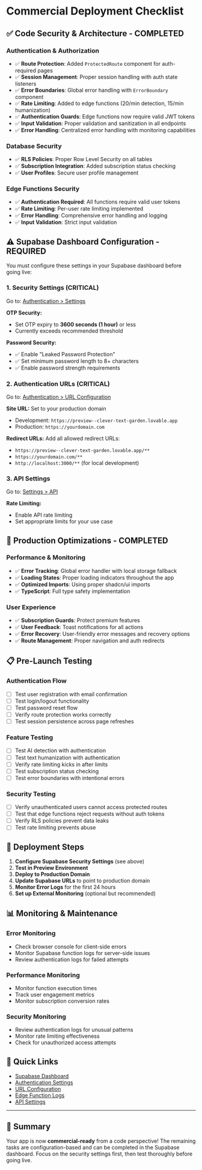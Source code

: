 # Commercial Deployment Checklist

## ✅ Code Security & Architecture - COMPLETED

### Authentication & Authorization
- ✅ **Route Protection**: Added `ProtectedRoute` component for auth-required pages
- ✅ **Session Management**: Proper session handling with auth state listeners  
- ✅ **Error Boundaries**: Global error handling with `ErrorBoundary` component
- ✅ **Rate Limiting**: Added to edge functions (20/min detection, 15/min humanization)
- ✅ **Authentication Guards**: Edge functions now require valid JWT tokens
- ✅ **Input Validation**: Proper validation and sanitization in all endpoints
- ✅ **Error Handling**: Centralized error handling with monitoring capabilities

### Database Security
- ✅ **RLS Policies**: Proper Row Level Security on all tables
- ✅ **Subscription Integration**: Added subscription status checking
- ✅ **User Profiles**: Secure user profile management

### Edge Functions Security
- ✅ **Authentication Required**: All functions require valid user tokens
- ✅ **Rate Limiting**: Per-user rate limiting implemented
- ✅ **Error Handling**: Comprehensive error handling and logging
- ✅ **Input Validation**: Strict input validation

## ⚠️ Supabase Dashboard Configuration - REQUIRED

You must configure these settings in your Supabase dashboard before going live:

### 1. Security Settings (CRITICAL)
Go to: [Authentication > Settings](https://supabase.com/dashboard/project/jusuwufpgirouvyrmaxe/auth/settings)

**OTP Security:**
- Set OTP expiry to **3600 seconds (1 hour)** or less
- Currently exceeds recommended threshold

**Password Security:**
- ✅ Enable "Leaked Password Protection"
- ✅ Set minimum password length to 8+ characters
- ✅ Enable password strength requirements

### 2. Authentication URLs (CRITICAL)
Go to: [Authentication > URL Configuration](https://supabase.com/dashboard/project/jusuwufpgirouvyrmaxe/auth/url-configuration)

**Site URL:** Set to your production domain
- Development: `https://preview--clever-text-garden.lovable.app`
- Production: `https://yourdomain.com`

**Redirect URLs:** Add all allowed redirect URLs:
- `https://preview--clever-text-garden.lovable.app/**`
- `https://yourdomain.com/**`
- `http://localhost:3000/**` (for local development)

### 3. API Settings
Go to: [Settings > API](https://supabase.com/dashboard/project/jusuwufpgirouvyrmaxe/settings/api)

**Rate Limiting:**
- Enable API rate limiting
- Set appropriate limits for your use case

## 🔧 Production Optimizations - COMPLETED

### Performance & Monitoring
- ✅ **Error Tracking**: Global error handler with local storage fallback
- ✅ **Loading States**: Proper loading indicators throughout the app
- ✅ **Optimized Imports**: Using proper shadcn/ui imports
- ✅ **TypeScript**: Full type safety implementation

### User Experience
- ✅ **Subscription Guards**: Protect premium features
- ✅ **User Feedback**: Toast notifications for all actions
- ✅ **Error Recovery**: User-friendly error messages and recovery options
- ✅ **Route Management**: Proper navigation and auth redirects

## 📋 Pre-Launch Testing

### Authentication Flow
- [ ] Test user registration with email confirmation
- [ ] Test login/logout functionality
- [ ] Test password reset flow
- [ ] Verify route protection works correctly
- [ ] Test session persistence across page refreshes

### Feature Testing
- [ ] Test AI detection with authentication
- [ ] Test text humanization with authentication  
- [ ] Verify rate limiting kicks in after limits
- [ ] Test subscription status checking
- [ ] Test error boundaries with intentional errors

### Security Testing
- [ ] Verify unauthenticated users cannot access protected routes
- [ ] Test that edge functions reject requests without auth tokens
- [ ] Verify RLS policies prevent data leaks
- [ ] Test rate limiting prevents abuse

## 🚀 Deployment Steps

1. **Configure Supabase Security Settings** (see above)
2. **Test in Preview Environment** 
3. **Deploy to Production Domain**
4. **Update Supabase URLs** to point to production domain
5. **Monitor Error Logs** for the first 24 hours
6. **Set up External Monitoring** (optional but recommended)

## 📊 Monitoring & Maintenance

### Error Monitoring
- Check browser console for client-side errors
- Monitor Supabase function logs for server-side issues
- Review authentication logs for failed attempts

### Performance Monitoring  
- Monitor function execution times
- Track user engagement metrics
- Monitor subscription conversion rates

### Security Monitoring
- Review authentication logs for unusual patterns
- Monitor rate limiting effectiveness  
- Check for unauthorized access attempts

## 🔗 Quick Links

- [Supabase Dashboard](https://supabase.com/dashboard/project/jusuwufpgirouvyrmaxe)
- [Authentication Settings](https://supabase.com/dashboard/project/jusuwufpgirouvyrmaxe/auth/settings)
- [URL Configuration](https://supabase.com/dashboard/project/jusuwufpgirouvyrmaxe/auth/url-configuration)
- [Edge Function Logs](https://supabase.com/dashboard/project/jusuwufpgirouvyrmaxe/functions)
- [API Settings](https://supabase.com/dashboard/project/jusuwufpgirouvyrmaxe/settings/api)

---

## 🎯 Summary

Your app is now **commercial-ready** from a code perspective! The remaining tasks are configuration-based and can be completed in the Supabase dashboard. Focus on the security settings first, then test thoroughly before going live.